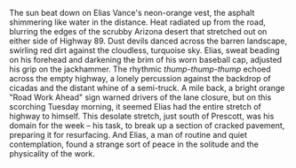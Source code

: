 The sun beat down on Elias Vance's neon-orange vest, the asphalt shimmering like water in the distance. Heat radiated up from the road, blurring the edges of the scrubby Arizona desert that stretched out on either side of Highway 89.  Dust devils danced across the barren landscape, swirling red dirt against the cloudless, turquoise sky. Elias, sweat beading on his forehead and darkening the brim of his worn baseball cap, adjusted his grip on the jackhammer. The rhythmic *thump-thump-thump* echoed across the empty highway, a lonely percussion against the backdrop of cicadas and the distant whine of a semi-truck.  A mile back, a bright orange "Road Work Ahead" sign warned drivers of the lane closure, but on this scorching Tuesday morning, it seemed Elias had the entire stretch of highway to himself.  This desolate stretch, just south of Prescott, was his domain for the week – his task, to break up a section of cracked pavement, preparing it for resurfacing.  And Elias, a man of routine and quiet contemplation, found a strange sort of peace in the solitude and the physicality of the work.
